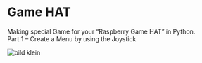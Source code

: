 <h1>Game HAT</h1>

Making special Game for your “Raspberry Game HAT” in Python.<br>
Part 1 – Create a Menu by using the  Joystick

![bild klein](https://user-images.githubusercontent.com/36192933/56084516-2abf4800-5e34-11e9-8381-9dc8e44ee499.png)
